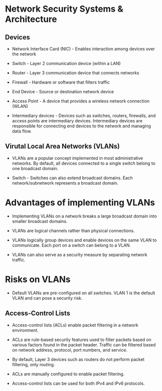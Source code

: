 # Network Security Systems & Architecture

## Devices

- Network Interface Card (NIC) - Enables interaction among devices over the network

- Switch                        - Layer 2 communication device (within a LAN)

- Router                        - Layer 3 communication device that connects networks

- Firewall                      - Hardware or software that filters traffic

- End Device                    - Source or destination network device

- Access Point                  - A device that provides a wireless network connection (WLAN)

- Intermediary devices          - Devices such as switches, routers, firewalls, and access points are intermediary devices. Intermediary devices are responsible for connecting
                                  end devices to the network and managing data flow.
                                  
                                  
## Virutal Local Area Networks (VLANs)

- VLANs are a popular concept implemented in most administrative networks. By default, all devices connected to a single switch belong to one broadcast domain.

- Switch - Switches can also extend broadcast domains. Each network/subnetwork represents a broadcast domain.

# Advantages of implementing VLANs

- Implementing VLANs on a network breaks a large broadcast domain into smaller broadcast domains.

- VLANs are logical channels rather than physical connections.

- VLANs logically group devices and enable devices on the same VLAN to communicate. Each port on a switch can belong to a VLAN. 

- VLANs can also serve as a security measure by separating network traffic.

# Risks on VLANs

- Default VLANs are pre-configured on all switches. VLAN 1 is the default VLAN and can pose a security risk.


## Access-Control Lists

- Access-control lists (ACLs) enable packet filtering in a network environment. 

- ACLs are rule-based security features used to filter packets based on various factors found in the packet header. Traffic can be filtered based on network address, protocol, port
numbers, and service. 

- By default, Layer 3 devices such as routers do not perform packet filtering, only routing. 

- ACLs are manually configured to enable packet filtering. 

- Access-control lists can be used for both IPv4 and IPv6 protocols.


